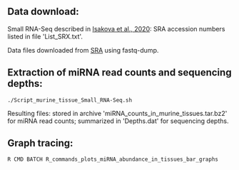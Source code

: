 ## Data download: ##

Small RNA-Seq described in [Isakova et al., 2020](https://www.pnas.org/doi/abs/10.1073/pnas.2002277117?url_ver=Z39.88-2003&rfr_id=ori%3Arid%3Acrossref.org&rfr_dat=cr_pub++0pubmed): SRA accession numbers listed in file 'List_SRX.txt'.

Data files downloaded from [SRA](https://www.ncbi.nlm.nih.gov/sra) using fastq-dump.

## Extraction of miRNA read counts and sequencing depths: ##

``./Script_murine_tissue_Small_RNA-Seq.sh``

Resulting files: stored in archive 'miRNA_counts_in_murine_tissues.tar.bz2' for miRNA read counts; summarized in 'Depths.dat' for sequencing depths.

## Graph tracing: ##

``R CMD BATCH R_commands_plots_miRNA_abundance_in_tissues_bar_graphs``
